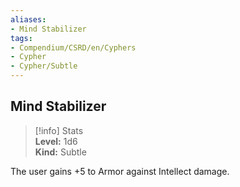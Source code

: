 ```yaml
---
aliases:
- Mind Stabilizer
tags:
- Compendium/CSRD/en/Cyphers
- Cypher
- Cypher/Subtle
---
```


  
## Mind Stabilizer  
>[!info] Stats  
> **Level:** 1d6  
> **Kind:** Subtle
  
The user gains +5 to Armor against Intellect damage.